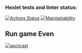 ### Hexlet tests and linter status:
[![Actions Status](https://github.com/OlegGordienko/python-project-49/actions/workflows/hexlet-check.yml/badge.svg)](https://github.com/OlegGordienko/python-project-49/actions)
[![Maintainability](https://api.codeclimate.com/v1/badges/2883eb6d07dc1dabfc27/maintainability)](https://codeclimate.com/github/OlegGordienko/python-project-49/maintainability)

## Run game Even
[![asciicast](https://asciinema.org/a/3A7KmGaPhohoGE9NuUcJJyF7c.svg)](https://asciinema.org/a/3A7KmGaPhohoGE9NuUcJJyF7c)
